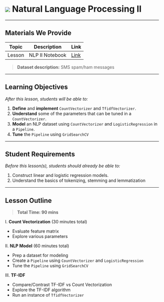 # ![](https://ga-dash.s3.amazonaws.com/production/assets/logo-9f88ae6c9c3871690e33280fcf557f33.png) Natural Language Processing II

---

## Materials We Provide


| Topic | Description | Link |
| --- | --- | --- |
| Lesson | NLP II Notebook | [Link](./introduction-to-nlp.ipynb)|

> **Dataset description:** SMS spam/ham messages

---

## Learning Objectives

*After this lesson, students will be able to:*
1. **Define** and **implement** `CountVectorizer` and `TfidfVectorizer`.
2. **Understand** some of the parameters that can be tuned in a `CountVectorizer`.
3. **Model** an NLP dataset using `CountVectorizer` and `LogisticRegression` in a `Pipeline`.
4. **Tune** the `Pipeline` using `GridSearchCV`


---

## Student Requirements

*Before this lesson(s), students should already be able to:*

1. Construct linear and logistic regression models.
2. Understand the basics of tokenizing, stemming and lemmatization

---

## Lesson Outline

> **Total Time: 90 mins**

I. **Count Vectorization** (30 minutes total)
- Evaluate feature matrix
- Explore various parameters

II. **NLP Model** (60 minutes total)
- Prep a dataset for modeling
- Create a `Pipeline` using `CountVectorizer` and `LogisticRegression`
- Tune the `Pipeline` using `GridSearchCV`

III. **TF-IDF**
- Compare/Contrast TF-IDF vs Count Vectorization
- Explore the TF-IDF algorithm
- Run an instance of `TfidfVectorizer`

